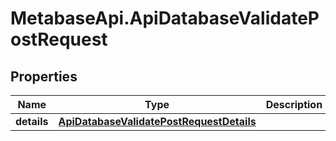 # MetabaseApi.ApiDatabaseValidatePostRequest

## Properties

Name | Type | Description | Notes
------------ | ------------- | ------------- | -------------
**details** | [**ApiDatabaseValidatePostRequestDetails**](ApiDatabaseValidatePostRequestDetails.md) |  | 


